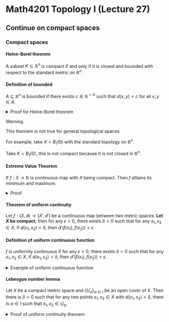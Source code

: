 # Math4201 Topology I (Lecture 27)

## Continue on compact spaces

### Compact spaces


#### Heine-Borel theorem

A subset $K\subseteq \mathbb{R}^n$ is compact if and only if it is closed and bounded with respect to the standard metric on $\mathbb{R}^n$.

#### Definition of bounded

$A\subseteq \mathbb{R}^n$ is bounded if there exists $c\in \mathbb{R}^{>0}$ such that $d(x,y)<c$ for all $x,y\in A$.

<details>
<summary>Proof for Heine-Borel theorem</summary>

Suppose $k\subseteq \mathbb{R}^n$ is compact.

Since $\mathbb{R}^n$ is Hausdorff, $K\subseteq \mathbb{R}^n$ is compact, so $K$ is closed subspace of $\mathbb{R}^n$. by Proposition of compact subspaces with Hausdorff property.

To show that $K$ is bounded, consider the open cover with the following balls:
$$
B_1(0), B_2(0), ..., B_n(0), ...
$$

Since $K$ is compact, there are $n_1, ..., n_k\in \mathbb{N}$ such that $K\subseteq \bigcup_{i=1}^k B_{n_i}(0)$. Note that $B_{n_i}(0)$ is bounded, so $K$ is bounded. $\forall x,y\in B_{n_i}(0)$, $d(x,y)<2n_i$. So $K$ is bounded.

---

Suppose $K\subseteq \mathbb{R}^n$ is closed and bounded.

First let $M=[a_1,b_1]\times [a_2,b_2]\times \cdots \times [a_n,b_n]$.

This is compact because it is a product of compact spaces.

Since $K$ is bounded, we can find $[a_i,b_i]$s such that $K\subseteq M$.

Since $K$ is closed subspace of $\mathbb{R}^n$, $K$ is closed in $M$.

Since any closed subspace of a compact space is compact, $K$ is compact.

</details>

> [!WARNING]
>
> This theorem is not true for general topological spaces.
>
> For example, take $X=B_1(0)$ with the standard topology on $\mathbb{R}^n$.
>
> Take $K=B_1(0)$, this is not compact because it is not closed in $\mathbb{R}^n$.

#### Extreme Value Theorem

If $f:X\to \mathbb{R}$ is continuous map with $X$ being compact. Then $f$ attains its minimum and maximum.

<details>
<summary>Proof</summary>

Let $M=\sup\{f(x)\mid x\in X\}$ and $m=\inf\{f(x)\mid x\in X\}$.

We want to show that there are $x_m,x_M\in X$ such that $f(x_m)=m$ and $f(x_M)=M$.

Consider the open covering of $X$ given as

$$
\{U_\alpha\coloneqq f^{-1}((-\infty, \alpha))\}_{\alpha\in \mathbb{R}}
$$

If $X$ doesn't attain its maximum, then this is an open covering of $X$:

1. $U_\alpha$ is open because $f$ is continuous and $(-\infty, \alpha)$ is open in $\mathbb{R}$.
2. $\bigcup_{\alpha\in \mathbb{R}} U_\alpha = X$ because for any $x\in X$, by the assumption there is $x'\in X$ with $f(x)<f(x')$ (otherwise $f(x)$ is the maximum value). Then $x\in U_{f(x')}$.

So there is an open covering of $X$ and hence it's got a finite subcover $\{U_{\alpha_i}\}_{i=1}^n$.

$$
X=\bigcup_{i=1}^n U_{\alpha_i}=\bigcup_{i=1}^n f^{-1}((-\infty, \alpha_i))=f^{-1}(-\infty, \alpha_k)
$$

and $\alpha_1\leq \alpha_2\leq \cdots \leq \alpha_n$. There is $x_i$ such that $\alpha_i=f(x_i)$.

Note that $x_k\notin U_{\alpha_k}$ because $f(x_k)>\alpha_k$. So $x_k\notin X$. This contradicts the assumption that $X$ doesn't attain its maximum.

</details>

#### Theorem of uniform continuity

Let $f:(X,d)\to (X',d')$ be a continuous map between two metric spaces. **Let $X$ be compact**, then for any $\epsilon > 0$, there exists $\delta > 0$ such that for any $x_1,x_2\in X$, if $d(x_1,x_2)<\delta$, then $d'(f(x_1),f(x_2))<\epsilon$.

#### Definition of uniform continuous function

$f$ is uniformly continuous if for any $\epsilon > 0$, there exists $\delta > 0$ such that for any $x_1,x_2\in X$, if $d(x_1,x_2)<\delta$, then $d'(f(x_1),f(x_2))<\epsilon$.

<details>
<summary>Example of uniform continuous function</summary>

Let $f(x)=x^2$ on $\mathbb{R}$.

This is not uniformly continuous because for fixed $\epsilon > 0$, the interval $\delta$ will converge to zero as $x_1,x_2$ goes to infinity.

---

However, if we take $f\mid_{[0,1]}$, this is uniformly continuous because for fixed $\epsilon > 0$, we can choose $\delta = \epsilon$.

</details>

#### Lebesgue number lemma

Let $X$ be a compact metric space and $\{U_\alpha\}_{\alpha\in I}$ be an open cover of $X$. Then there is $\delta>0$ such that for any two points $x_1,x_2\in X$ with $d(x_1,x_2)<\delta$, there is $\alpha\in I$ such that $x_1,x_2\in U_\alpha$.

<details>
<summary>Proof of uniform continuity theorem</summary>

Let $\epsilon > 0$. be given and consider

$$
\{f^{-1}(B_{\epsilon/2}^{d'}((x'))\}_{x'\in X'}
$$

We claim that there is an open covering of $X$.

1. $f^{-1}(B_{\epsilon/2}^{d'}((x')))$ is open because $f$ is continuous and $B_{\epsilon/2}^{d'}((x'))$ is open in $X'$.
2. $X=\bigcup_{x'\in X'} f^{-1}(B_{\epsilon/2}^{d'}((x')))$ because for any $x\in X$, $x\in f^{-1}(B_{\epsilon/2}^{d'}((f(x)))$.

Since $X$ is compact, there is a finite subcover $\{f^{-1}(B_{\epsilon/2}^{d'}((x')))\}_{i=1}^n$.

By Lebesgue number lemma, there is $\delta>0$ such that for any two points $x_1,x_2\in X$ with $d(x_1,x_2)<\delta$, there is $x'\in X'$ such that $x_1,x_2\in f^{-1}(B_{\epsilon/2}^{d'}((x')))$.

So $f(x_1),f(x_2)\in B_{\epsilon/2}^{d'}((x'))$.

Apply the triangle inequality with $d'(x_1,x')$ and $d'(x_2,x')$, we have $d'(f(x_1),f(x_2))<2\epsilon/2=\epsilon$.

</details>
